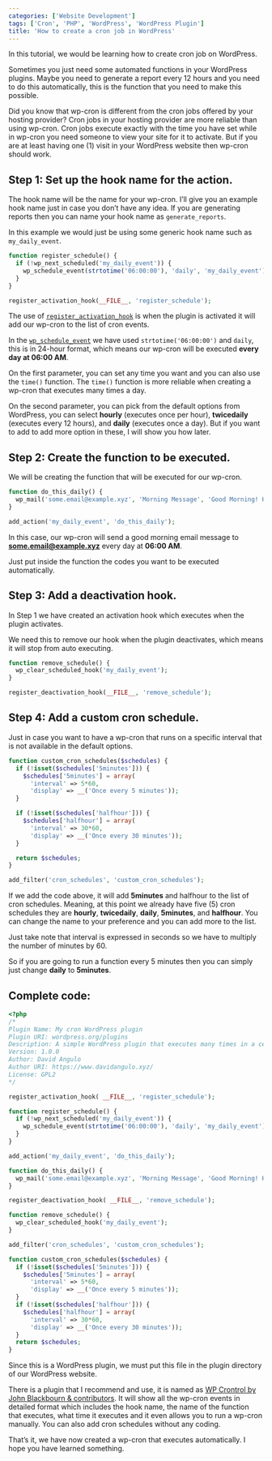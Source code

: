 ```yaml
---
categories: ['Website Development']
tags: ['Cron', 'PHP', 'WordPress', 'WordPress Plugin']
title: 'How to create a cron job in WordPress'
---
```

In this tutorial, we would be learning how to create cron job on WordPress.

Sometimes you just need some automated functions in your WordPress plugins. Maybe you need to generate a report every 12 hours and you need to do this automatically, this is the function that you need to make this possible.

Did you know that wp-cron is different from the cron jobs offered by your hosting provider? Cron jobs in your hosting provider are more reliable than using wp-cron. Cron jobs execute exactly with the time you have set while in wp-cron you need someone to view your site for it to activate. But if you are at least having one (1) visit in your WordPress website then wp-cron should work.

## Step 1: Set up the hook name for the action.
The hook name will be the name for your wp-cron. I’ll give you an example hook name just in case you don’t have any idea. If you are generating reports then you can name your hook name as `generate_reports`.

In this example we would just be using some generic hook name such as `my_daily_event`.

```php
function register_schedule() { 
  if (!wp_next_scheduled('my_daily_event')) { 
    wp_schedule_event(strtotime('06:00:00'), 'daily', 'my_daily_event'); 
  } 
}

register_activation_hook(__FILE__, 'register_schedule'); 
```

The use of [`register_activation_hook`](https://codex.wordpress.org/Function_Reference/register_activation_hook) is when the plugin is activated it will add our wp-cron to the list of cron events.

In the [`wp_schedule_event`](https://codex.wordpress.org/Function_Reference/wp_schedule_event) we have used `strtotime('06:00:00')` and `daily`, this is in 24-hour format, which means our wp-cron will be executed **every day at 06:00 AM**.

On the first parameter, you can set any time you want and you can also use the `time()` function. The `time()` function is more reliable when creating a wp-cron that executes many times a day.

On the second parameter, you can pick from the default options from WordPress, you can select **hourly** (executes once per hour), **twicedaily** (executes every 12 hours), and **daily** (executes once a day). But if you want to add to add more option in these, I will show you how later.

## Step 2: Create the function to be executed.
We will be creating the function that will be executed for our wp-cron.

```php
function do_this_daily() {    
  wp_mail('some.email@example.xyz', 'Morning Message', 'Good Morning! Have a nice day. :)'); 
}

add_action('my_daily_event', 'do_this_daily'); 
```

In this case, our wp-cron will send a good morning email message to **some.email@example.xyz** every day at **06:00 AM**.

Just put inside the function the codes you want to be executed automatically.

## Step 3: Add a deactivation hook.
In Step 1 we have created an activation hook which executes when the plugin activates.

We need this to remove our hook when the plugin deactivates, which means it will stop from auto executing.

```php
function remove_schedule() { 
  wp_clear_scheduled_hook('my_daily_event'); 
}

register_deactivation_hook(__FILE__, 'remove_schedule'); 
```

## Step 4: Add a custom cron schedule.
Just in case you want to have a wp-cron that runs on a specific interval that is not available in the default options.

```php
function custom_cron_schedules($schedules) {
  if (!isset($schedules['5minutes'])) {
    $schedules['5minutes'] = array(
      'interval' => 5*60,
      'display' => __('Once every 5 minutes'));
  }

  if (!isset($schedules['halfhour'])) {
    $schedules['halfhour'] = array(
      'interval' => 30*60,
      'display' => __('Once every 30 minutes'));
  }

  return $schedules;
}

add_filter('cron_schedules', 'custom_cron_schedules');
```

If we add the code above, it will add **5minutes** and halfhour to the list of cron schedules. Meaning, at this point we already have five (5) cron schedules they are **hourly**, **twicedaily**, **daily**, **5minutes**, and **halfhour**. You can change the name to your preference and you can add more to the list.

Just take note that interval is expressed in seconds so we have to multiply the number of minutes by 60.

So if you are going to run a function every 5 minutes then you can simply just change **daily** to **5minutes**.

## Complete code:
```php
<?php
/*
Plugin Name: My cron WordPress plugin
Plugin URI: wordpress.org/plugins
Description: A simple WordPress plugin that executes many times in a certain interval.
Version: 1.0.0
Author: David Angulo
Author URI: https://www.davidangulo.xyz/
License: GPL2
*/

register_activation_hook( __FILE__, 'register_schedule');

function register_schedule() {
  if (!wp_next_scheduled('my_daily_event')) {
    wp_schedule_event(strtotime('06:00:00'), 'daily', 'my_daily_event');
  }
}

add_action('my_daily_event', 'do_this_daily');

function do_this_daily() {
  wp_mail('some.email@example.xyz', 'Morning Message', 'Good Morning! Have a nice day. :)');
}

register_deactivation_hook( __FILE__, 'remove_schedule');

function remove_schedule() {
  wp_clear_scheduled_hook('my_daily_event');
}

add_filter('cron_schedules', 'custom_cron_schedules');

function custom_cron_schedules($schedules) {
  if (!isset($schedules['5minutes'])) {
    $schedules['5minutes'] = array(
      'interval' => 5*60,
      'display' => __('Once every 5 minutes'));
  }
  if (!isset($schedules['halfhour'])) {
    $schedules['halfhour'] = array(
      'interval' => 30*60,
      'display' => __('Once every 30 minutes'));
  }
  return $schedules;
}
```

Since this is a WordPress plugin, we must put this file in the plugin directory of our WordPress website.

There is a plugin that I recommend and use, it is named as [WP Crontrol by John Blackbourn & contributors](https://wordpress.org/plugins/wp-crontrol/). It will show all the wp-cron events in detailed format which includes the hook name, the name of the function that executes, what time it executes and it even allows you to run a wp-cron manually. You can also add cron schedules without any coding.

That’s it, we have now created a wp-cron that executes automatically. I hope you have learned something.
